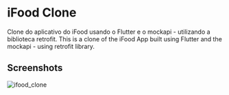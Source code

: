 # iFood Clone

Clone do aplicativo do iFood usando o Flutter e o mockapi - utilizando a biblioteca retrofit.
This is a clone of the iFood App built using Flutter and the mockapi - using retrofit library.

## Screenshots

![ifood_clone](https://user-images.githubusercontent.com/48810804/235033736-1ff60cb9-5455-49ea-8194-9d0c9e3ef911.png)
